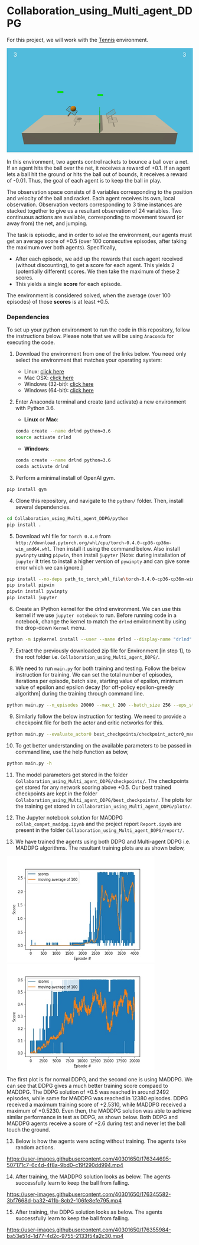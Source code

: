 # Collaboration_using_Multi_agent_DDPG

For this project, we will work with the [Tennis](https://github.com/Unity-Technologies/ml-agents/blob/master/docs/Learning-Environment-Examples.md#tennis) environment.

<img src="docs/description.gif">

In this environment, two agents control rackets to bounce a ball over a net. If an agent hits the ball over the net, it receives a reward of +0.1.  If an agent lets a ball hit the ground or hits the ball out of bounds, it receives a reward of -0.01.  Thus, the goal of each agent is to keep the ball in play.

The observation space consists of 8 variables corresponding to the position and velocity of the ball and racket. Each agent receives its own, local observation. Observation vectors corresponding to 3 time instances are stacked together to give us a resultant observation of 24 variables. Two continuous actions are available, corresponding to movement toward (or away from) the net, and jumping. 

The task is episodic, and in order to solve the environment, our agents must get an average score of +0.5 (over 100 consecutive episodes, after taking the maximum over both agents). Specifically,

- After each episode, we add up the rewards that each agent received (without discounting), to get a score for each agent. This yields 2 (potentially different) scores. We then take the maximum of these 2 scores.
- This yields a single **score** for each episode.

The environment is considered solved, when the average (over 100 episodes) of those **scores** is at least +0.5.

### Dependencies

To set up your python environment to run the code in this repository, follow the instructions below. Please note that we will be using `Anaconda`
for executing the code. 

1. Download the environment from one of the links below.  You need only select the environment that matches your operating system:
    - Linux: [click here](https://s3-us-west-1.amazonaws.com/udacity-drlnd/P3/Tennis/Tennis_Linux.zip)
    - Mac OSX: [click here](https://s3-us-west-1.amazonaws.com/udacity-drlnd/P3/Tennis/Tennis.app.zip)
    - Windows (32-bit): [click here](https://s3-us-west-1.amazonaws.com/udacity-drlnd/P3/Tennis/Tennis_Windows_x86.zip)
    - Windows (64-bit): [click here](https://s3-us-west-1.amazonaws.com/udacity-drlnd/P3/Tennis/Tennis_Windows_x86_64.zip)

2. Enter Anaconda terminal and create (and activate) a new environment with Python 3.6.

	- __Linux__ or __Mac__: 
	```bash
	conda create --name drlnd python=3.6
	source activate drlnd
	```
	- __Windows__: 
	```bash
	conda create --name drlnd python=3.6 
	conda activate drlnd
	```
	  
3. Perform a minimal install of OpenAI gym.
  ```bash
  pip install gym
  ```

4. Clone this repository, and navigate to the `python/` folder.  Then, install several dependencies.
  ```bash
  cd Collaboration_using_Multi_agent_DDPG/python
  pip install .
  ```
5. Download whl file for `torch 0.4.0` from `http://download.pytorch.org/whl/cpu/torch-0.4.0-cp36-cp36m-win_amd64.whl`. Then install it using the command below. Also install `pywinpty` using `pipwin`, then install `jupyter` [Note: during installation of `jupyter` it tries to install a higher version of `pywinpty` and can give some error which we can ignore.]
  ```bash
  pip install --no-deps path_to_torch_whl_file\torch-0.4.0-cp36-cp36m-win_amd64.whl
  pip install pipwin
  pipwin install pywinpty
  pip install jupyter
  ```
6. Create an IPython kernel for the drlnd environment. We can use this kernel if we use `jupyter notebook` to run. Before running code in a notebook, change the kernel to match the `drlnd` environment by using the drop-down `Kernel` menu.
  ```bash
  python -m ipykernel install --user --name drlnd --display-name "drlnd"
  ```

7. Extract the previously downloaded zip file for Environment [in step 1], to the root folder i.e. `Collaboration_using_Multi_agent_DDPG/`.

8. We need to run `main.py` for both training and testing. Follow the below instruction for training. We can set the total number of episodes, iterations per episode, batch size, starting value of epsilon, minimum value of epsilon and epsilon decay [for off-policy epsilon-greedy algorithm] during the training through command line. 
  ```bash
  python main.py --n_episodes 20000 --max_t 200 --batch_size 256 --eps_start 1 --eps_end 0.01 --eps_decay 0.995
  ```

9. Similarly follow the below instruction for testing. We need to provide a checkpoint file for both the actor and critic networks for this. 
  ```bash
  python main.py --evaluate_actor0 best_checkpoints/checkpoint_actor0_maddpg.pth --evaluate_critic0 best_checkpoints/checkpoint_critic0_maddpg.pth --evaluate_actor1 best_checkpoints/checkpoint_actor1_maddpg.pth --evaluate_critic1 best_checkpoints/checkpoint_critic1_maddpg.pth
  ```

10. To get better understanding on the available parameters to be passed in command line, use the help function as below, 
  ```bash
  python main.py -h
  ```
11. The model parameters get stored in the folder `Collaboration_using_Multi_agent_DDPG/checkpoints/`. The checkpoints get stored for any network scoring above +0.5. Our best trained checkpoints are kept in the folder `Collaboration_using_Multi_agent_DDPG/best_checkpoints/`. The plots for the training get stored in `Collaboration_using_Multi_agent_DDPG/plots/`.

12. The Jupyter notebook solution for MADDPG `collab_compet_maddpg.ipynb` and the project report `Report.ipynb` are present in the folder `Collaboration_using_Multi_agent_DDPG/report/`.

13. We have trained the agents using both DDPG and Multi-agent DDPG i.e. MADDPG algorithms. The resultant training plots are as shown below,

<img src="docs/training_plot_ddpg.jpg" width="400" height="288"> <img src="docs/training_plot_maddpg.jpg" width="400" height="288">

The first plot is for normal DDPG, and the second one is using MADDPG. We can see that DDPG gives a much better training score compaed to MADDPG. The DDPG solution of +0.5 was reached in around 2492 episodes, while same for MADDPG was reached in 12380 episodes. DDPG received a maximum training score of +2.5310, while MADDPG received a maximum of +0.5230. Even then, the MADDPG solution was able to achieve similar performance in test as DDPG, as shown below. Both DDPG and MADDPG agents receive a score of +2.6 during test and never let the ball touch the ground.      

13. Below is how the agents were acting without training. The agents take random actions. 

https://user-images.githubusercontent.com/40301650/176344695-507171c7-6c4d-4f8a-9bd0-c19f290dd994.mp4

14. After training, the MADDPG solution looks as below. The agents successfully learn to keep the ball from falling.

https://user-images.githubusercontent.com/40301650/176345582-3bf7668d-ba32-411b-8cb2-106fe8efe795.mp4

15. After training, the DDPG solution looks as below. The agents successfully learn to keep the ball from falling.

https://user-images.githubusercontent.com/40301650/176355984-ba53e51d-1d77-4d2c-9755-2133f54a2c30.mp4





